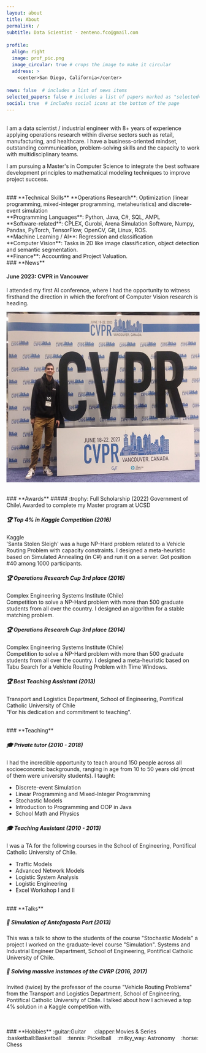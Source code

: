 ```yaml
---
layout: about
title: About
permalink: /
subtitle: Data Scientist - zenteno.fco@gmail.com

profile:
  align: right
  image: prof_pic.png
  image_circular: true # crops the image to make it circular
  address: >
    <center>San Diego, California</center>

news: false  # includes a list of news items
selected_papers: false # includes a list of papers marked as "selected={true}"
social: true  # includes social icons at the bottom of the page
---
```


<br>
I am a data scientist / industrial engineer with 8+ years of experience applying operations research within diverse sectors such as retail, manufacturing, and healthcare. I have a business-oriented mindset, outstanding communication, problem-solving skills and the capacity to work with multidisciplinary teams.

I am pursuing a Master's in Computer Science to integrate the best software development principles to mathematical modeling techniques to improve project success.

<br>
### **Technical Skills**
**Operations Research**: Optimization (linear programming, mixed-integer programming, metaheuristics) and discrete-event simulation <br>
**Programming Languages**: Python, Java, C#, SQL, AMPL <br>
**Software-related**: CPLEX, Gurobi, Arena Simulation Software, Numpy, Pandas, PyTorch, TensorFlow, OpenCV, Git, Linux, ROS.<br>
**Machine Learning / AI**: Regression and classification<br>
**Computer Vision**: Tasks in 2D like image classification, object detection and semantic segmentation.<br>
**Finance**: Accounting and Project Valuation.

<br>
### **News**

#### June 2023: CVPR in Vancouver
I attended my first AI conference, where I had the opportunity to witness firsthand the direction in which the forefront of Computer Vision research is heading.
<!-- ![CVPR image of me](./assets/img/CVPR.jpeg)-->
<p align="center">
<img src="./assets/img/CVPR.jpg" alt="CVPR image of me" width="600" height="445">
</p>

<br>
### **Awards**
##### :trophy: Full Scholarship (2022)
Government of Chile\
Awarded to complete my Master program at UCSD

##### :trophy: Top 4% in Kaggle Competition (2016)
Kaggle\
'Santa Stolen Sleigh' was a huge NP-Hard problem related to a Vehicle Routing Problem with capacity constraints. I designed a meta-heuristic based on Simulated Annealing (in C#) and run it on a server. Got position #40 among 1000 participants.

##### :trophy: Operations Research Cup 3rd place (2016)
Complex Engineering Systems Institute (Chile)\
Competition to solve a NP-Hard problem with more than 500 graduate students from all over the country. I designed an algorithm for a stable matching problem.

##### :trophy: Operations Research Cup 3rd place (2014)
Complex Engineering Systems Institute (Chile)\
Competition to solve a NP-Hard problem with more than 500 graduate students from all over the country. I designed a meta-heuristic based on Tabu Search for a Vehicle Routing Problem with Time Windows.

##### :trophy: Best Teaching Assistant (2013)
Transport and Logistics Department, School of Engineering, Pontifical Catholic University of Chile\
"For his dedication and commitment to teaching".

<br>
### **Teaching**

##### :mortar_board: Private tutor (2010 - 2018)
I had the incredible opportunity to teach around 150 people across all socioeconomic backgrounds, ranging in age from 10 to 50 years old (most of them were university students). I taught:
* Discrete-event Simulation
* Linear Programming and Mixed-Integer Programming
* Stochastic Models
* Introduction to Programming and OOP in Java
* School Math and Physics

##### :mortar_board: Teaching Assistant (2010 - 2013)
I was a TA for the following courses in the School of Engineering, Pontifical Catholic University of Chile.
* Traffic Models
* Advanced Network Models
* Logistic System Analysis
* Logistic Engineering
* Excel Workshop I and II

<br>
### **Talks**

##### :microphone: Simulation of Antofagasta Port (2013)
This was a talk to show to the students of the course "Stochastic Models" a project I worked on the graduate-level course "Simulation". Systems and Industrial Engineer Department, School of Engineering, Pontifical Catholic University of Chile. 

##### :microphone: Solving massive instances of the CVRP (2016, 2017)
Invited (twice) by the professor of the course "Vehicle Routing Problems" from the Transport and Logistics Department, School of Engineering, Pontifical Catholic University of Chile. I talked about how I achieved a top 4% solution in a Kaggle competition with.


<br>
<br>
### **Hobbies**
:guitar:Guitar &nbsp;&nbsp;&nbsp;
:clapper:Movies & Series&nbsp;&nbsp;&nbsp;
:basketball:Basketball&nbsp;&nbsp;&nbsp;
:tennis: Pickelball&nbsp;&nbsp;&nbsp;
:milky_way: Astronomy&nbsp;&nbsp;&nbsp;
:horse: Chess

